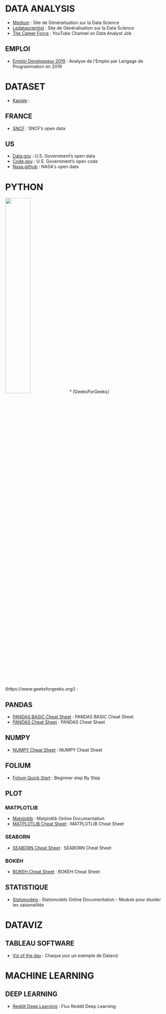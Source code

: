 # DATA ANALYSIS
* [Medium](https://medium.com/) : Site de Généralisation sur la Data Science
* [Ledatascientist](https://ledatascientist.com/) : Site de Généralisation sur la Data Science
* [The Career Force](https://www.youtube.com/channel/UCwXJEwaFT5i3MKKMGdneYUA) : YouTube Channel on Data Analyst Job

## EMPLOI
* [Emploi Developpeur 2019](https://emploi.developpez.com/actu/300374/Emploi-developpeur-2019-les-langages-les-plus-demandes-et-les-mieux-payes/) : Analyse de l'Emploi par Langage de Programmation en 2019

# DATASET
* [Kaggle](https://www.kaggle.com/) :
## FRANCE
* [SNCF](https://data.sncf.com/explore/?sort=modified) : SNCF’s open data
## US
* [Data.gov](https://www.data.gov/) : U.S. Government’s open data
* [Code.gov](https://code.gov/) : U.S. Government’s open code
* [Nasa.github](https://nasa.github.io/data-nasa-gov-frontpage/) : NASA's open data

# PYTHON
<img src=https://upload.wikimedia.org/wikipedia/commons/thumb/c/c3/Python-logo-notext.svg/768px-Python-logo-notext.svg.png width="40%">
* [GeeksForGeeks](https://www.geeksforgeeks.org/) : 

## PANDAS
* [PANDAS BASIC Cheat Sheet](https://github.com/roussetcedric/WCS_Public/blob/master/PANDAS_BASIC_Sheet.pdf) : PANDAS BASIC Cheat Sheet
* [PANDAS Cheat Sheet](https://github.com/roussetcedric/WCS_Public/blob/master/PANDAS_Sheet.pdf) : PANDAS Cheat Sheet

## NUMPY
* [NUMPY Cheat Sheet](https://github.com/roussetcedric/WCS_Public/blob/master/NUMPY_Sheet.pdf) : NUMPY Cheat Sheet

## FOLIUM
* [Folium Quick Start](https://python-visualization.github.io/folium/quickstart.html) : Beginner step By Step

## PLOT
### MATPLOTLIB
* [Matplotlib](https://matplotlib.org/index.html) : Matplotlib Online Documentation
* [MATPLOTLIB Cheat Sheet](https://github.com/roussetcedric/WCS_Public/blob/master/MATPLOTLIB_Sheet.pdf) : MATPLOTLIB Cheat Sheet

### SEABORN
* [SEABORN Cheat Sheet](https://github.com/roussetcedric/WCS_Public/blob/master/SEABORN_Sheet.pdf) : SEABORN Cheat Sheet

### BOKEH
* [BOKEH Cheat Sheet](https://github.com/roussetcedric/WCS_Public/blob/master/BOKEH_Sheet.pdf) : BOKEH Cheat Sheet


## STATISTIQUE
* [Statsmodels](https://www.statsmodels.org/stable/index.html#) : Statsmodels Online Documentation - Module pour étuider les saisonalités

# DATAVIZ
## TABLEAU SOFTWARE
* [Viz of the day](https://public.tableau.com/fr-fr/gallery/?tab=viz-of-the-day&type=viz-of-the-day) : Chaque jour un exemple de Dataviz

# MACHINE LEARNING
## 
## DEEP LEARNING
* [Reddit Deep Learning](https://www.reddit.com/r/deeplearning/) : Flux Reddit Deep Learning
